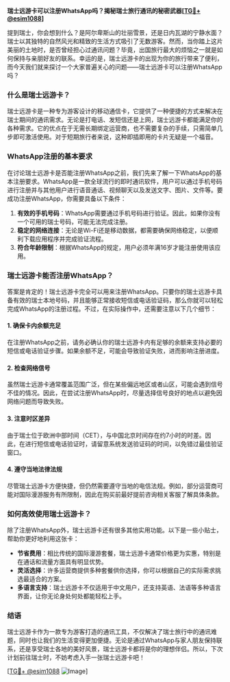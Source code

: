 **瑞士远游卡可以注册WhatsApp吗？揭秘瑞士旅行通讯的秘密武器[[TG💪+ @esim1088](https://t.me/s/esim1088)]**

提到瑞士，你会想到什么？是阿尔卑斯山的壮丽雪景，还是日内瓦湖的宁静水面？瑞士以其独特的自然风光和精致的生活方式吸引了无数游客。然而，当你踏上这片美丽的土地时，是否曾经担心过通讯问题？毕竟，出国旅行最大的烦恼之一就是如何保持与亲朋好友的联系。幸运的是，瑞士远游卡的出现为你的旅行带来了便利，而今天我们就来探讨一个大家普遍关心的问题——瑞士远游卡可以注册WhatsApp吗？

### 什么是瑞士远游卡？

瑞士远游卡是一种专为游客设计的移动通信卡，它提供了一种便捷的方式来解决在瑞士期间的通讯需求。无论是打电话、发短信还是上网，瑞士远游卡都能满足你的各种需求。它的优点在于无需长期绑定运营商，也不需要复杂的手续，只需简单几步即可激活使用。对于短期旅行者来说，这种即插即用的卡片无疑是一个福音。

### WhatsApp注册的基本要求

在讨论瑞士远游卡是否能注册WhatsApp之前，我们先来了解一下WhatsApp的基本注册要求。WhatsApp是一款全球流行的即时通讯软件，用户可以通过手机号码进行注册并与其他用户进行语音通话、视频聊天以及发送文字、图片、文件等。要成功注册WhatsApp，你需要具备以下条件：

1. **有效的手机号码**：WhatsApp需要通过手机号码进行验证。因此，如果你没有一个可用的瑞士号码，可能无法完成注册。
2. **稳定的网络连接**：无论是Wi-Fi还是移动数据，都需要确保网络稳定，以便顺利下载应用程序并完成验证流程。
3. **符合年龄限制**：根据WhatsApp的规定，用户必须年满16岁才能注册使用该应用。

### 瑞士远游卡能否注册WhatsApp？

答案是肯定的！瑞士远游卡完全可以用来注册WhatsApp。只要你的瑞士远游卡具备有效的瑞士本地号码，并且能够正常接收短信或电话验证码，那么你就可以轻松完成WhatsApp的注册过程。不过，在实际操作中，还需要注意以下几个细节：

#### 1. 确保卡内余额充足
在注册WhatsApp之前，请务必确认你的瑞士远游卡内有足够的余额来支持必要的短信或电话验证步骤。如果余额不足，可能会导致验证失败，进而影响注册进度。

#### 2. 检查网络信号
虽然瑞士远游卡通常覆盖范围广泛，但在某些偏远地区或者山区，可能会遇到信号不佳的情况。因此，在尝试注册WhatsApp时，尽量选择信号良好的地点以避免因网络问题而导致失败。

#### 3. 注意时区差异
由于瑞士位于欧洲中部时间（CET），与中国北京时间存在约7小时的时差。因此，在进行短信或电话验证时，请留意系统发送验证码的时间，以免错过最佳验证窗口。

#### 4. 遵守当地法律法规
尽管瑞士远游卡方便快捷，但仍然需要遵守当地的电信法规。例如，部分运营商可能对国际漫游服务有所限制，因此在购买前最好提前咨询相关客服了解具体条款。

### 如何高效使用瑞士远游卡？

除了注册WhatsApp外，瑞士远游卡还有很多其他实用功能。以下是一些小贴士，帮助你更好地利用这张卡：

- **节省费用**：相比传统的国际漫游套餐，瑞士远游卡通常价格更为实惠，特别是在通话和流量方面具有明显优势。
- **灵活选择**：许多运营商提供多种套餐供你选择，你可以根据自己的实际需求挑选最适合的方案。
- **多语言支持**：瑞士远游卡不仅适用于中文用户，还支持英语、法语等多种语言界面，让你无论身处何处都能轻松上手。

### 结语

瑞士远游卡作为一款专为游客打造的通讯工具，不仅解决了瑞士旅行中的通讯难题，同时也让我们的生活变得更加便捷。无论是通过WhatsApp与家人朋友保持联系，还是享受瑞士各地的美好风景，瑞士远游卡都将是你的理想伴侣。所以，下次计划前往瑞士时，不妨考虑入手一张瑞士远游卡吧！

[[TG💪+ @esim1088](https://t.me/s/esim1088) ![Image](https://i.postimg.cc/4NQfJmqS/Snipaste-2025-05-13-00-14-12.png)]
